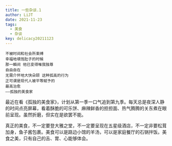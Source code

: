 ```yaml
---
title: 一些杂谈.1
author: LiJT
date: 2021-11-23
tags: 
  - 美食 
  - 杂谈
key: delicacy20211123
---
```


```
不被时间和社会所束缚
幸福地填饱肚子的时候
那一瞬间 他已变得唯我独尊
自由自在
无需介怀地大快朵颐 这种孤高的行为
正可谓是现代人被平等赋予的
最高治愈
——孤独的美食家
```
<!--more-->

最近在看《孤独的美食家》，计划从第一季一口气追到第九季。每天总是夜深人静的时间点亮屏幕，看着酥脆的可乐饼、麻辣鲜香的担担面、热气腾腾的关东煮在眼前呈现。虽然折磨，但实在是欲罢不能。

真正的美食，不一定要登大雅之堂，不一定要呈现在五星级酒店，不一定非要松茸加身，鱼子酱包裹。美食可以是路边小馆的羊汤，可以是家庭餐厅的石锅拌饭。美食之美，只有自己的舌、胃、心能够体会。



